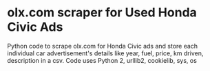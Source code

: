 # olx.com scraper for Used Honda Civic Ads
Python code to scrape olx.com for Honda Civic ads and store each individual car
advertisement's details like year, fuel, price, km driven, description in a csv.
Code uses Python 2, urllib2, cookielib, sys, os
